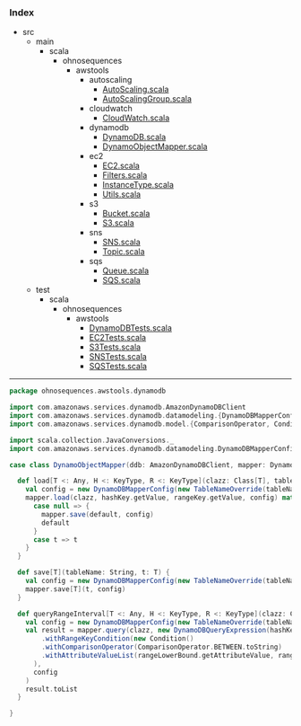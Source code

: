 ### Index

+ src
  + main
    + scala
      + ohnosequences
        + awstools
          + autoscaling
            + [AutoScaling.scala](../autoscaling/AutoScaling.md)
            + [AutoScalingGroup.scala](../autoscaling/AutoScalingGroup.md)
          + cloudwatch
            + [CloudWatch.scala](../cloudwatch/CloudWatch.md)
          + dynamodb
            + [DynamoDB.scala](DynamoDB.md)
            + [DynamoObjectMapper.scala](DynamoObjectMapper.md)
          + ec2
            + [EC2.scala](../ec2/EC2.md)
            + [Filters.scala](../ec2/Filters.md)
            + [InstanceType.scala](../ec2/InstanceType.md)
            + [Utils.scala](../ec2/Utils.md)
          + s3
            + [Bucket.scala](../s3/Bucket.md)
            + [S3.scala](../s3/S3.md)
          + sns
            + [SNS.scala](../sns/SNS.md)
            + [Topic.scala](../sns/Topic.md)
          + sqs
            + [Queue.scala](../sqs/Queue.md)
            + [SQS.scala](../sqs/SQS.md)
  + test
    + scala
      + ohnosequences
        + awstools
          + [DynamoDBTests.scala](../../../../../test/scala/ohnosequences/awstools/DynamoDBTests.md)
          + [EC2Tests.scala](../../../../../test/scala/ohnosequences/awstools/EC2Tests.md)
          + [S3Tests.scala](../../../../../test/scala/ohnosequences/awstools/S3Tests.md)
          + [SNSTests.scala](../../../../../test/scala/ohnosequences/awstools/SNSTests.md)
          + [SQSTests.scala](../../../../../test/scala/ohnosequences/awstools/SQSTests.md)

------


```scala
package ohnosequences.awstools.dynamodb

import com.amazonaws.services.dynamodb.AmazonDynamoDBClient
import com.amazonaws.services.dynamodb.datamodeling.{DynamoDBMapperConfig, DynamoDBQueryExpression, DynamoDBMapper}
import com.amazonaws.services.dynamodb.model.{ComparisonOperator, Condition}

import scala.collection.JavaConversions._
import com.amazonaws.services.dynamodb.datamodeling.DynamoDBMapperConfig.TableNameOverride

case class DynamoObjectMapper(ddb: AmazonDynamoDBClient, mapper: DynamoDBMapper) {

  def load[T <: Any, H <: KeyType, R <: KeyType](clazz: Class[T], tableName: String, hashKey: KeyValue[H], rangeKey: KeyValue[R], default: T) = {
    val config = new DynamoDBMapperConfig(new TableNameOverride(tableName))
    mapper.load(clazz, hashKey.getValue, rangeKey.getValue, config) match {
      case null => {
        mapper.save(default, config)
        default
      }
      case t => t
    }
  }

  def save[T](tableName: String, t: T) {
    val config = new DynamoDBMapperConfig(new TableNameOverride(tableName))
    mapper.save[T](t, config)
  }

  def queryRangeInterval[T <: Any, H <: KeyType, R <: KeyType](clazz: Class[T], tableName: String, hashKey: KeyValue[H], rangeLowerBound: KeyValue[R], rangeUpperBound: KeyValue[R]): List[T] = {
    val config = new DynamoDBMapperConfig(new TableNameOverride(tableName))
    val result = mapper.query(clazz, new DynamoDBQueryExpression(hashKey.getAttributeValue)
        .withRangeKeyCondition(new Condition()
        .withComparisonOperator(ComparisonOperator.BETWEEN.toString)
        .withAttributeValueList(rangeLowerBound.getAttributeValue, rangeUpperBound.getAttributeValue)
      ),
      config
    )
    result.toList
  }

}

```

